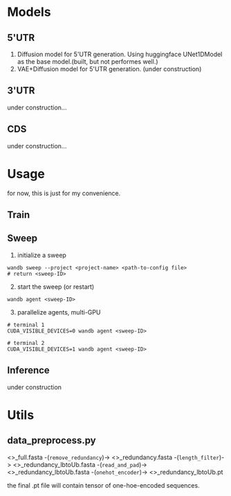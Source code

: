 # Models
## 5'UTR
1. Diffusion model for 5'UTR generation. Using huggingface UNet1DModel as the base model.(built, but not performes well.)
2. VAE+Diffusion model for 5'UTR generation. (under construction)


## 3'UTR

under construction...


## CDS

under construction...

# Usage

for now, this is just for my convenience.

## Train

## Sweep
1. initialize a sweep
```terminal
wandb sweep --project <project-name> <path-to-config file>
# return <sweep-ID>
```
2. start the sweep (or restart)
```terminal
wandb agent <sweep-ID>
```
3. parallelize agents, multi-GPU
```terminal
# terminal 1
CUDA_VISIBLE_DEVICES=0 wandb agent <sweep-ID>

# terminal 2
CUDA_VISIBLE_DEVICES=1 wandb agent <sweep-ID>
```
## Inference

under construction


# Utils
## data_preprocess.py

<>_full.fasta -(`remove_redundancy`)-> <>_redundancy.fasta -(`length_filter`)-> <>_redundancy_lbtoUb.fasta -(`read_and_pad`)-> <>_redundancy_lbtoUb.fasta -(`onehot_encoder`)-> <>_redundancy_lbtoUb.pt


the final .pt file will contain tensor of one-hoe-encoded sequences.


